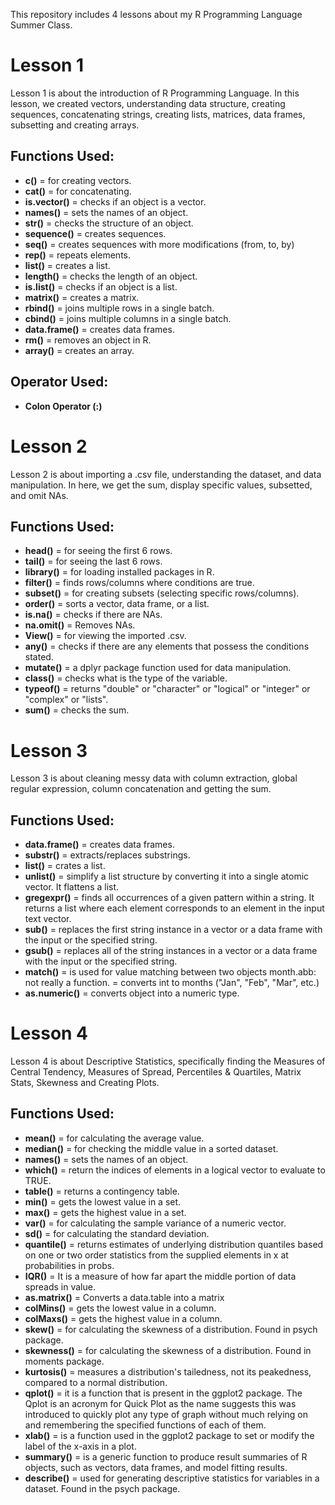 This repository includes 4 lessons about my R Programming Language Summer Class.

# Lesson 1

Lesson 1 is about the introduction of R Programming Language. In this lesson, we created vectors, understanding data structure, creating sequences, concatenating strings, creating lists, matrices, data frames, subsetting and creating arrays.

## Functions Used:

- **c()** = for creating vectors.
- **cat()** = for concatenating.
- **is.vector()** = checks if an object is a vector.
- **names()** = sets the names of an object.
- **str()** = checks the structure of an object.
- **sequence()** = creates sequences.
- **seq()** = creates sequences with more modifications (from, to, by)
- **rep()** = repeats elements.
- **list()** = creates a list.
- **length()** = checks the length of an object.
- **is.list()** = checks if an object is a list.
- **matrix()** = creates a matrix.
- **rbind()** = joins multiple rows in a single batch.
- **cbind()** = joins multiple columns in a single batch.
- **data.frame()** = creates data frames.
- **rm()** = removes an object in R.
- **array()** = creates an array.

## Operator Used:
- **Colon Operator (:)**

# Lesson 2

Lesson 2 is about importing a .csv file, understanding the dataset, and data manipulation. In here, we get the sum, display specific values, subsetted, and omit NAs.

## Functions Used:

- **head()** = for seeing the first 6 rows.
- **tail()** = for seeing the last 6 rows.
- **library()** = for loading installed packages in R.
- **filter()** = finds rows/columns where conditions are true.
- **subset()** = for creating subsets (selecting specific rows/columns).
- **order()** = sorts a vector, data frame, or a list.
- **is.na()** = checks if there are NAs.
- **na.omit()** = Removes NAs.
- **View()** = for viewing the imported .csv.
- **any()** = checks if there are any elements that possess the conditions stated.
- **mutate()** = a dplyr package function used for data manipulation.
- **class()** = checks what is the type of the variable.
- **typeof()** = returns "double" or "character" or "logical" or "integer" or "complex" or "lists".
- **sum()** = checks the sum.

# Lesson 3

Lesson 3 is about cleaning messy data with column extraction, global regular expression, column concatenation and getting the sum.

## Functions Used:

- **data.frame()** = creates data frames.
- **substr()** = extracts/replaces substrings.
- **list()** = crates a list.
- **unlist()** = simplify a list structure by converting it into a single atomic vector. It flattens a list.
- **gregexpr()** = finds all occurrences of a given pattern within a string. It returns a list where each element corresponds to an element in the input text vector.
- **sub()** = replaces the first string instance in a vector or a data frame with the input or the specified string.
- **gsub()** = replaces all of the string instances in a vector or a data frame with the input or the specified string.
- **match()** = is used for value matching between two objects
month.abb: not really a function. = converts int to months ("Jan", "Feb", "Mar", etc.)
- **as.numeric()** = converts object into a numeric type.

# Lesson 4

Lesson 4 is about Descriptive Statistics, specifically finding the Measures of Central Tendency, Measures of Spread, Percentiles & Quartiles, Matrix Stats, Skewness and Creating Plots.

## Functions Used:

- **mean()** = for calculating the average value.
- **median()** = for checking the middle value in a sorted dataset.
- **names()** = sets the names of an object.
- **which()** = return the indices of elements in a logical vector to evaluate to TRUE.
- **table()** = returns a contingency table.
- **min()** = gets the lowest value in a set.
- **max()** = gets the highest value in a set.
- **var()** = for calculating the sample variance of a numeric vector.
- **sd()** = for calculating the standard deviation.
- **quantile()** = returns estimates of underlying distribution quantiles based on one or two order statistics from the supplied elements in x at probabilities in probs.
- **IQR()** = It is a measure of how far apart the middle portion of data spreads in value.
- **as.matrix()** = Converts a data.table into a matrix
- **colMins()** = gets the lowest value in a column.
- **colMaxs()** = gets the highest value in a column.
- **skew()** = for calculating the skewness of a distribution. Found in psych package.
- **skewness()** = for calculating the skewness of a distribution. Found in moments package.
- **kurtosis()** = measures a distribution's tailedness, not its peakedness, compared to a normal distribution.
- **qplot()** = it is a function that is present in the ggplot2 package. The Qplot is an acronym for Quick Plot as the name suggests this was introduced to quickly plot any type of graph without much relying on and remembering the specified functions of each of them.
- **xlab()** = is a function used in the ggplot2 package to set or modify the label of the x-axis in a plot.
- **summary()** = is a generic function to produce result summaries of R objects, such as vectors, data frames, and model fitting results.
- **describe()** = used for generating descriptive statistics for variables in a dataset. Found in the psych package.